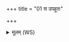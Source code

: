 +++
title = "01 स उपहूतः"

+++
<details><summary>मूलम् (WS)</summary>

स उपहूतः पृथिव्यां भक्षयत्युपहूतस्तस्मिन् यत् पृथिव्यां विश्वरूपम्। ३.  
पृथिव्यां तपति पृथिव्यामाभाति स्वर्गलोक भवति य एवं वेद ॥ १ ॥
</details>